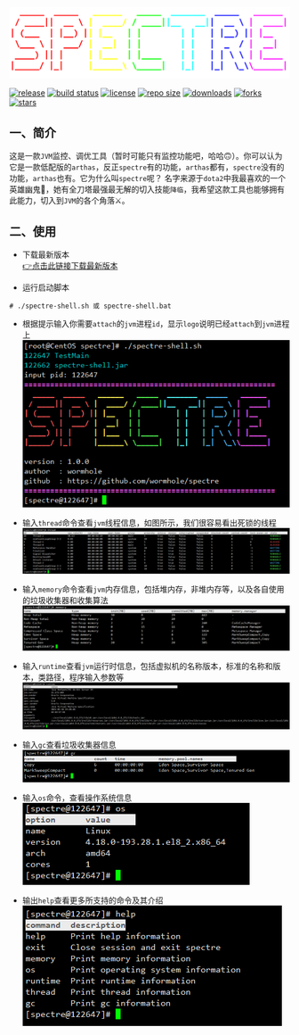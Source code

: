 ![logo](image/logo.png)

[![release](https://img.shields.io/github/v/release/wormhole/spectre)](https://github.com/wormhole/spectre/releases)
[![build status](https://www.travis-ci.org/wormhole/spectre.svg?branch=master)](https://www.travis-ci.org/wormhole/spectre)
[![license](https://img.shields.io/github/license/wormhole/spectre)](https://github.com/wormhole/spectre/blob/master/LICENSE)
[![repo size](https://img.shields.io/github/repo-size/wormhole/spectre)](https://github.com/wormhole/spectre/archive/master.zip)
[![downloads](https://img.shields.io/github/downloads/wormhole/spectre/total)](https://github.com/wormhole/spectre/releases)
[![forks](https://img.shields.io/github/forks/wormhole/spectre)](https://github.com/wormhole/spectre/network/members)
[![stars](https://img.shields.io/github/stars/wormhole/spectre)](https://github.com/wormhole/spectre/stargazers)

## 一、简介
这是一款`JVM`监控、调优工具（暂时可能只有监控功能吧，哈哈🙃）。你可以认为它是一款低配版的`arthas`，反正`spectre`有的功能，`arthas`都有，`spectre`没有的功能，`arthas`也有。它为什么叫`spectre`呢？
名字来源于`dota2`中我最喜欢的一个英雄幽鬼👻，她有全刀塔最强最无解的切入技能`降临`，我希望这款工具也能够拥有此能力，切入到`JVM`的各个角落⚔。

## 二、使用
* 下载最新版本  
 [👉点击此链接下载最新版本]()
 
* 运行启动脚本  
```
# ./spectre-shell.sh 或 spectre-shell.bat
```

* 根据提示输入你需要`attach`的`jvm`进程`id`，显示`logo`说明已经`attach`到`jvm`进程上  
![attach](image/attach.png)

* 输入`thread`命令查看`jvm`线程信息，如图所示，我们很容易看出死锁的线程  
![thread](image/thread.png)

* 输入`memory`命令查看`jvm`内存信息，包括堆内存，非堆内存等，以及各自使用的垃圾收集器和收集算法  
![memory](image/memory.png)

* 输入`runtime`查看`jvm`运行时信息，包括虚拟机的名称版本，标准的名称和版本，类路径，程序输入参数等  
![runtime](image/runtime.png)

* 输入`gc`查看垃圾收集器信息  
![gc](image/gc.png)

* 输入`os`命令，查看操作系统信息  
![os](image/os.png)

* 输出`help`查看更多所支持的命令及其介绍  
![help](image/help.png)